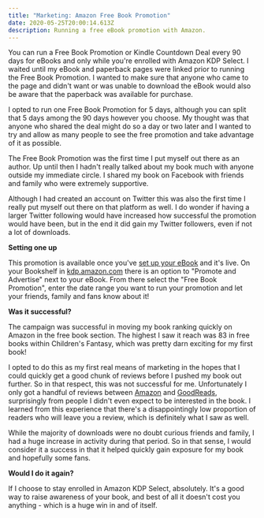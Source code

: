 ```yaml
---
title: "Marketing: Amazon Free Book Promotion"
date: 2020-05-25T20:00:14.613Z
description: Running a free eBook promotion with Amazon.
---
```

You can run a Free Book Promotion or Kindle Countdown Deal every 90 days for eBooks and only while you're enrolled with Amazon KDP Select. I waited until my eBook and paperback pages were linked prior to running the Free Book Promotion. I wanted to make sure that anyone who came to the page and didn't want or was unable to download the eBook would also be aware that the paperback was available for purchase.

I opted to run one Free Book Promotion for 5 days, although you can split that 5 days among the 90 days however you choose. My thought was that anyone who shared the deal might do so a day or two later and I wanted to try and allow as many people to see the free promotion and take advantage of it as possible.

The Free Book Promotion was the first time I put myself out there as an author. Up until then I hadn't really talked about my book much with anyone outside my immediate circle. I shared my book on Facebook with friends and family who were extremely supportive. 

Although I had created an account on Twitter this was also the first time I really put myself out there on that platform as well. I do wonder if having a larger Twitter following would have increased how successful the promotion would have been, but in the end it did gain my Twitter followers, even if not a lot of downloads.

**Setting one up**

This promotion is available once you've [set up your eBook](/post/self-publishing-setting-up-an-amazon-ebook/) and it's live. On your Bookshelf in [kdp.amazon.com](kdp.amazon.com) there is an option to "Promote and Advertise" next to your eBook. From there select the "Free Book Promotion", enter the date range you want to run your promotion and let your friends, family and fans know about it!

**Was it successful?**

The campaign was successful in moving my book ranking quickly on Amazon in the free book section. The highest I saw it reach was 83 in free books within Children's Fantasy, which was pretty darn exciting for my first book!

I opted to do this as my first real means of marketing in the hopes that I could quickly get a good chunk of reviews before I pushed my book out further. So in that respect, this was not successful for me. Unfortunately I only got a handful of reviews between [Amazon](https://www.amazon.com/gp/product/1952678005/) and [GoodReads](https://www.goodreads.com/book/show/53309730-beyond-the-darkness), surprisingly from people I didn't even expect to be interested in the book. I learned from this experience that there's a disappointingly low proportion of readers who will leave you a review, which is definitely what I saw as well.

While the majority of downloads were no doubt curious friends and family, I had a huge increase in activity during that period. So in that sense, I would consider it a success in that it helped quickly gain exposure for my book and hopefully some fans.

**Would I do it again?**

If I choose to stay enrolled in Amazon KDP Select, absolutely. It's a good way to raise awareness of your book, and best of all it doesn't cost you anything - which is a huge win in and of itself.